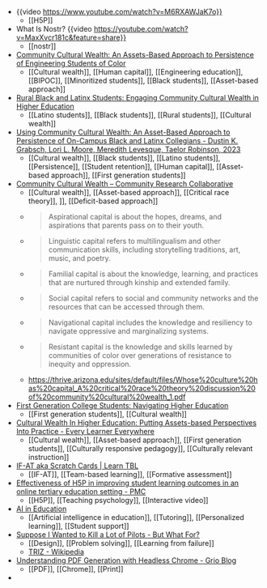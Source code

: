 - {{video https://www.youtube.com/watch?v=M6RXAWJaK7o}}
	- [[H5P]]
- What Is Nostr? {{video https://youtube.com/watch?v=MaxXvcr181c&feature=share}}
	- [[nostr]]
- [Community Cultural Wealth: An Assets-Based Approach to Persistence of Engineering Students of Color](https://www.researchgate.net/publication/288700312_Community_Cultural_Wealth_An_Assets-Based_Approach_to_Persistence_of_Engineering_Students_of_Color)
	- [[Cultural wealth]], [[Human capital]], [[Engineering education]], [[BIPOC]], [[Minoritized students]], [[Black students]], [[Asset-based approach]]
- [Rural Black and Latinx Students: Engaging Community Cultural Wealth in Higher Education](https://jrre.psu.edu/sites/default/files/2022-07/38.01_0.pdf)
	- [[Latino students]], [[Black students]], [[Rural students]], [[Cultural wealth]]
- [Using Community Cultural Wealth: An Asset-Based Approach to Persistence of  On-Campus Black and Latinx Collegians - Dustin K. Grabsch, Lori L. Moore, Meredith Levesque, Taelor Robinson, 2023](https://journals.sagepub.com/doi/abs/10.1177/15210251231192884)
	- [[Cultural wealth]], [[Black students]], [[Latino students]], [[Persistence]], [[Student retention]], [[Human capital]], [[Asset-based approach]], [[First generation students]]
- [Community Cultural Wealth – Community Research Collaborative](https://communityresearchcollaborative.org/community-cultural-wealth/)
	- [[Cultural wealth]], [[Asset-based approach]], [[Critical race theory]], ]], [[Deficit-based approach]]
	- >Aspirational capital is about the hopes, dreams, and aspirations that parents pass on to their youth.
	- >Linguistic capital refers to multilingualism and other communication skills, including storytelling traditions, art, music, and poetry.
	- >Familial capital is about the knowledge, learning, and practices that are nurtured through kinship and extended family.
	- >Social capital refers to social and community networks and the resources that can be accessed through them.
	- >Navigational capital includes the knowledge and resiliency to navigate oppressive and marginalizing systems.
	- >Resistant capital is the knowledge and skills learned by communities of color over generations of resistance to inequity and oppression.
	- https://thrive.arizona.edu/sites/default/files/Whose%20culture%20has%20capital_A%20critical%20race%20theory%20discussion%20of%20community%20cultural%20wealth_1.pdf
- [First  Generation College Students: Navigating Higher Education](https://scalar.usc.edu/works/first-generation-college-student-/index)
	- [[First generation students]], [[Cultural wealth]]
- [Cultural Wealth In Higher Education: Putting Assets-based Perspectives Into Practice - Every Learner Everywhere](https://www.everylearnereverywhere.org/blog/cultural-wealth-in-higher-education-putting-assets-based-perspectives-into-practice/)
	- [[Cultural wealth]], [[Asset-based approach]], [[First generation students]], [[Culturally responsive pedagogy]], [[Culturally relevant instruction]]
- [IF-AT aka Scratch Cards | Learn TBL](https://learntbl.ca/if-at-immediate-feedback-assessment-technique/)
	- [[IF-AT]], [[Team-based learning]], [[Formative assessment]]
- [Effectiveness of H5P in improving student learning outcomes in an online tertiary education setting - PMC](https://www.ncbi.nlm.nih.gov/pmc/articles/PMC10019397/)
	- [[H5P]], [[Teaching psychology]], [[Interactive video]]
- [AI in Education](https://canvas.sydney.edu.au/courses/51655)
	- [[Artificial intelligence in education]], [[Tutoring]], [[Personalized learning]], [[Student support]]
- [Suppose I Wanted to Kill a Lot of Pilots - But What For?](https://newsletter.butwhatfor.com/p/invert-always-invert-avoid-failure)
	- [[Design]], [[Problem solving]], [[Learning from failure]]
	- [TRIZ - Wikipedia](https://en.m.wikipedia.org/wiki/TRIZ)
- [Understanding PDF Generation with Headless Chrome - Grio Blog](https://blog.grio.com/2020/08/understanding-pdf-generation-with-headless-chrome.html)
	- [[PDF]], [[Chrome]], [[Print]]
-